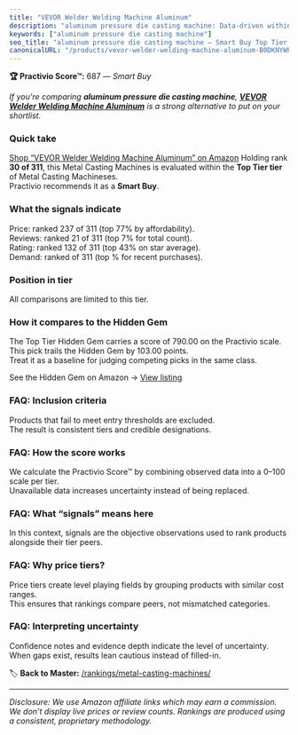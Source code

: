 ```yaml
---
title: "VEVOR Welder Welding Machine Aluminum"
description: "aluminum pressure die casting machine: Data-driven within Top Tier ranking using the Practivio Score™. Positioned by quality, value, demand, findability, momen…"
keywords: ["aluminum pressure die casting machine"]
seo_title: "aluminum pressure die casting machine — Smart Buy Top Tier (2025)"
canonicalURL: "/products/vevor-welder-welding-machine-aluminum-B0DKNYWP6Z/"
---
```


**🏆 Practivio Score™:** 687 — _Smart Buy_


*If you're comparing **aluminum pressure die casting machine**, **[VEVOR Welder Welding Machine Aluminum](https://www.amazon.com/dp/B0DKNYWP6Z?tag=practivio-20)** is a strong alternative to put on your shortlist.*
### Quick take
[Shop “VEVOR Welder Welding Machine Aluminum” on Amazon](https://www.amazon.com/dp/B0DKNYWP6Z?tag=practivio-20)
Holding rank **30 of 311**, this Metal Casting Machines is evaluated within the **Top Tier tier** of Metal Casting Machineses.  
Practivio recommends it as a **Smart Buy**.

### What the signals indicate
Price: ranked 237 of 311 (top 77% by affordability).  
Reviews: ranked 21 of 311 (top 7% for total count).  
Rating: ranked 132 of 311 (top 43% on star average).  
Demand: ranked  of 311 (top % for recent purchases).

### Position in tier
All comparisons are limited to this tier.

### How it compares to the Hidden Gem
The Top Tier Hidden Gem carries a score of 790.00 on the Practivio scale.  
This pick trails the Hidden Gem by 103.00 points.  
Treat it as a baseline for judging competing picks in the same class.  

See the Hidden Gem on Amazon → [View listing](https://www.amazon.com/dp/B00ISCAOJ4?tag=practivio-20)

### FAQ: Inclusion criteria
Products that fail to meet entry thresholds are excluded.  
The result is consistent tiers and credible designations.

### FAQ: How the score works
We calculate the Practivio Score™ by combining observed data into a 0–100 scale per tier.  
Unavailable data increases uncertainty instead of being replaced.

### FAQ: What “signals” means here
In this context, signals are the objective observations used to rank products alongside their tier peers.

### FAQ: Why price tiers?
Price tiers create level playing fields by grouping products with similar cost ranges.  
This ensures that rankings compare peers, not mismatched categories.

### FAQ: Interpreting uncertainty
Confidence notes and evidence depth indicate the level of uncertainty.  
When gaps exist, results lean cautious instead of filled-in.


🏷️ **Back to Master:** [/rankings/metal-casting-machines/](/rankings/metal-casting-machines/)

---
_Disclosure: We use Amazon affiliate links which may earn a commission. We don’t display live prices or review counts. Rankings are produced using a consistent, proprietary methodology._
